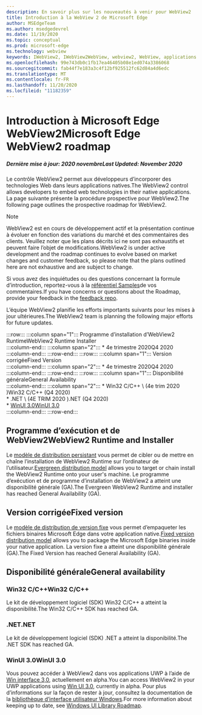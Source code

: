 ```yaml
---
description: En savoir plus sur les nouveautés à venir pour WebView2
title: Introduction à la WebView 2 de Microsoft Edge
author: MSEdgeTeam
ms.author: msedgedevrel
ms.date: 11/19/2020
ms.topic: conceptual
ms.prod: microsoft-edge
ms.technology: webview
keywords: IWebView2, IWebView2WebView, webview2, WebView, applications Win32, Win32, Edge, ICoreWebView2, ICoreWebView2Host, contrôle de navigateur, html Edge
ms.openlocfilehash: 99e743db0c1fb17ea46405b08e1ed074a3386068
ms.sourcegitcommit: fab44f7e183a3c4f12bf925512fc62d84a4d6edc
ms.translationtype: MT
ms.contentlocale: fr-FR
ms.lasthandoff: 11/20/2020
ms.locfileid: "11182359"
---
```

# <span data-ttu-id="13c33-104">Introduction à Microsoft Edge WebView2</span><span class="sxs-lookup"><span data-stu-id="13c33-104">Microsoft Edge WebView2 roadmap</span></span>  

##### <span data-ttu-id="13c33-105">Dernière mise à jour: 2020 novembre</span><span class="sxs-lookup"><span data-stu-id="13c33-105">Last Updated: November 2020</span></span>  

<span data-ttu-id="13c33-106">Le contrôle WebView2 permet aux développeurs d’incorporer des technologies Web dans leurs applications natives.</span><span class="sxs-lookup"><span data-stu-id="13c33-106">The WebView2 control allows developers to embed web technologies in their native applications.</span></span>  <span data-ttu-id="13c33-107">La page suivante présente la procédure prospective pour WebView2.</span><span class="sxs-lookup"><span data-stu-id="13c33-107">The following page outlines the prospective roadmap for WebView2.</span></span>  

> [!NOTE]
> <span data-ttu-id="13c33-108">WebView2 est en cours de développement actif et la présentation continue à évoluer en fonction des variations du marché et des commentaires des clients. Veuillez noter que les plans décrits ici ne sont pas exhaustifs et peuvent faire l’objet de modifications.</span><span class="sxs-lookup"><span data-stu-id="13c33-108">WebView2 is under active development and the roadmap continues to evolve based on market changes and customer feedback, so please note that the plans outlined here are not exhaustive and are subject to change.</span></span>  

<span data-ttu-id="13c33-109">Si vous avez des inquiétudes ou des questions concernant la formule d’introduction, reportez-vous à la [référentiel Samples][GithubMicrosoftedgeWebviewfeedbackMain]de vos commentaires.</span><span class="sxs-lookup"><span data-stu-id="13c33-109">If you have concerns or questions about the Roadmap, provide your feedback in the [feedback repo][GithubMicrosoftedgeWebviewfeedbackMain].</span></span>  

<span data-ttu-id="13c33-110">L’équipe WebView2 planifie les efforts importants suivants pour les mises à jour ultérieures.</span><span class="sxs-lookup"><span data-stu-id="13c33-110">The WebView2 team is planning the following major efforts for future updates.</span></span>  

:::row:::
   :::column span="1":::
      <span data-ttu-id="13c33-111">Programme d’installation d’WebView2 Runtime</span><span class="sxs-lookup"><span data-stu-id="13c33-111">WebView2 Runtime Installer</span></span>  
   :::column-end:::
   :::column span="2":::
      *   <span data-ttu-id="13c33-112">4e trimestre 2020</span><span class="sxs-lookup"><span data-stu-id="13c33-112">Q4 2020</span></span>
   :::column-end:::
:::row-end:::
:::row:::
   :::column span="1":::
      <span data-ttu-id="13c33-113">Version corrigée</span><span class="sxs-lookup"><span data-stu-id="13c33-113">Fixed Version</span></span>  
   :::column-end:::
   :::column span="2":::
      *   <span data-ttu-id="13c33-114">4e trimestre 2020</span><span class="sxs-lookup"><span data-stu-id="13c33-114">Q4 2020</span></span>  
   :::column-end:::
:::row-end:::
:::row:::
   :::column span="1":::
      <span data-ttu-id="13c33-115">Disponibilité générale</span><span class="sxs-lookup"><span data-stu-id="13c33-115">General Availability</span></span>  
   :::column-end:::
   :::column span="2":::
      *   <span data-ttu-id="13c33-116">Win32 C/C++ \ (4e trim 2020 \)</span><span class="sxs-lookup"><span data-stu-id="13c33-116">Win32 C/C++ \(Q4 2020\)</span></span>  
      *   <span data-ttu-id="13c33-117">.NET \ (4E TRIM 2020 \)</span><span class="sxs-lookup"><span data-stu-id="13c33-117">.NET \(Q4 2020\)</span></span>  
      *   [<span data-ttu-id="13c33-118">WinUI 3.0</span><span class="sxs-lookup"><span data-stu-id="13c33-118">WinUI 3.0</span></span>][GithubMicrosoftUiXamlRoadmap]  
   :::column-end:::
:::row-end:::  

## <span data-ttu-id="13c33-119">Programme d’exécution et de WebView2</span><span class="sxs-lookup"><span data-stu-id="13c33-119">WebView2 Runtime and Installer</span></span>  

<span data-ttu-id="13c33-120">Le [modèle de distribution persistant][ConceptDistributionEvergreenModel] vous permet de cibler ou de mettre en chaîne l’installation de WebView2 Runtime sur l’ordinateur de l’utilisateur.</span><span class="sxs-lookup"><span data-stu-id="13c33-120">[Evergreen distribution model][ConceptDistributionEvergreenModel] allows you to target or chain install the WebView2 Runtime onto your user's machine.</span></span>  <span data-ttu-id="13c33-121">Le programme d’exécution et de programme d’installation de WebView2 a atteint une disponibilité générale (GA).</span><span class="sxs-lookup"><span data-stu-id="13c33-121">The Evergreen WebView2 Runtime and installer has reached General Availability \(GA\).</span></span>  

## <span data-ttu-id="13c33-122">Version corrigée</span><span class="sxs-lookup"><span data-stu-id="13c33-122">Fixed version</span></span>  

<span data-ttu-id="13c33-123">Le [modèle de distribution de version fixe][ConceptsDistributionFixedVersionModel] vous permet d’empaqueter les fichiers binaires Microsoft Edge dans votre application native.</span><span class="sxs-lookup"><span data-stu-id="13c33-123">[Fixed version distribution model][ConceptsDistributionFixedVersionModel] allows you to package the Microsoft Edge binaries inside your native application.</span></span>  <span data-ttu-id="13c33-124">La version fixe a atteint une disponibilité générale (GA).</span><span class="sxs-lookup"><span data-stu-id="13c33-124">The Fixed Version has reached General Availability \(GA\).</span></span>  

## <span data-ttu-id="13c33-125">Disponibilité générale</span><span class="sxs-lookup"><span data-stu-id="13c33-125">General availability</span></span>  

### <span data-ttu-id="13c33-126">Win32 C/C++</span><span class="sxs-lookup"><span data-stu-id="13c33-126">Win32 C/C++</span></span>  

<span data-ttu-id="13c33-127">Le kit de développement logiciel (SDK) Win32 C/C++ a atteint la disponibilité.</span><span class="sxs-lookup"><span data-stu-id="13c33-127">The Win32 C/C++ SDK has reached GA.</span></span>  

### <span data-ttu-id="13c33-128">.NET</span><span class="sxs-lookup"><span data-stu-id="13c33-128">.NET</span></span>  

<span data-ttu-id="13c33-129">Le kit de développement logiciel (SDK) .NET a atteint la disponibilité.</span><span class="sxs-lookup"><span data-stu-id="13c33-129">The .NET SDK has reached GA.</span></span> 

### <span data-ttu-id="13c33-130">WinUI 3.0</span><span class="sxs-lookup"><span data-stu-id="13c33-130">WinUI 3.0</span></span>  

<span data-ttu-id="13c33-131">Vous pouvez accéder à WebView2 dans vos applications UWP à l’aide de [Win interface 3,0][UwpToolkitsWinui3Index], actuellement en alpha.</span><span class="sxs-lookup"><span data-stu-id="13c33-131">You can access WebView2 in your UWP applications using [Win UI 3.0][UwpToolkitsWinui3Index], currently in alpha.</span></span>  <span data-ttu-id="13c33-132">Pour plus d’informations sur la façon de rester à jour, consultez la documentation de la [bibliothèque d’interface utilisateur Windows][GithubMicrosoftUiXamlRoadmap].</span><span class="sxs-lookup"><span data-stu-id="13c33-132">For more information about keeping up to date, see [Windows UI Library Roadmap][GithubMicrosoftUiXamlRoadmap].</span></span>  

<!-- links -->  

[ConceptDistributionEvergreenModel]: ./concepts/distribution.md#evergreen-distribution-mode "Modèle de distribution persistant: distribution d’applications à l’aide de WebView2 | Documents Microsoft"  
[ConceptsDistributionFixedVersionModel]: ./concepts/distribution.md#fixed-version-distribution-mode "Modèle de distribution de version fixe: distribution d’applications à l’aide de WebView2 | Documents Microsoft"  

[UwpToolkitsWinui3Index]: /uwp/toolkits/winui3/index "Version d’évaluation de la bibliothèque d’interface utilisateur 3,0 Preview 1 (2020) | Documents Microsoft"  

[GithubMicrosoftedgeWebviewfeedbackMain]: https://github.com/MicrosoftEdge/WebViewFeedback "Commentaires sur le WebView-MicrosoftEdge/WebViewFeedback | GitHub"  

[GithubMicrosoftUiXamlRoadmap]: https://github.com/microsoft/microsoft-ui-xaml/blob/master/docs/roadmap.md "Plan de la bibliothèque d’interface utilisateur Windows-Microsoft/Microsoft-UI-XAML | GitHub"  
